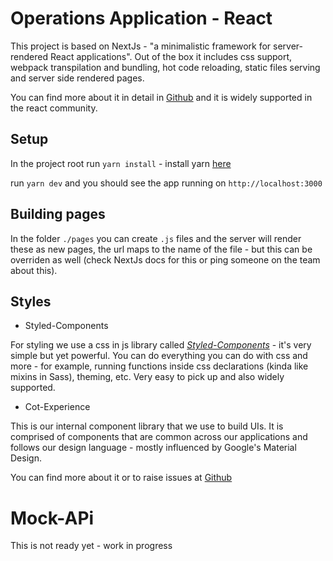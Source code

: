 # Operations Application - React

This project is based on NextJs - "a minimalistic framework for server-rendered React applications". Out of the box it includes css support, webpack transpilation and bundling, hot code reloading, static files serving and server side rendered pages.

You can find more about it in detail in [Github](https://github.com/zeit/next.js/) and it is widely supported in the react community.

## Setup

In the project root run `yarn install` - install yarn [here](https://yarnpkg.com/en/)

run `yarn dev` and you should see the app running on `http://localhost:3000`

## Building pages

In the folder `./pages` you can create `.js` files and the server will render these as new pages, the url maps to the name of the file - but this can be overriden as well (check NextJs docs for this or ping someone on the team about this).

## Styles

- Styled-Components

For styling we use a css in js library called [_Styled-Components_](https://www.styled-components.com/) - it's very simple but yet powerful. You can do everything you can do with css and more - for example, running functions inside css declarations (kinda like mixins in Sass), theming, etc. Very easy to pick up and also widely supported.

- Cot-Experience

This is our internal component library that we use to build UIs. It is comprised of components that are common across our applications and follows our design language - mostly influenced by Google's Material Design.

You can find more about it or to raise issues at [Github](https://github.com/CapitalOnTap/COTE)

# Mock-APi

This is not ready yet - work in progress
